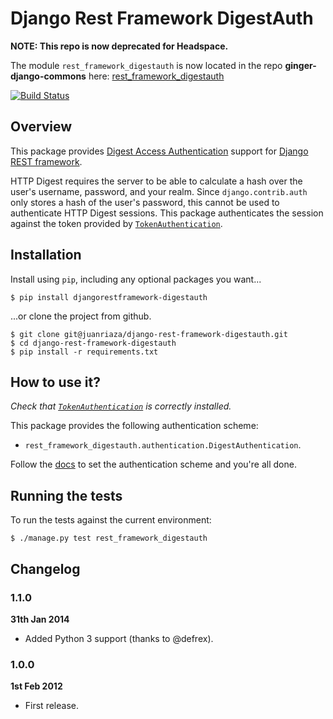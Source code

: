 # Django Rest Framework DigestAuth

**NOTE: This repo is now deprecated for Headspace.**

The module `rest_framework_digestauth` is now located in the repo **ginger-django-commons** here:
[rest_framework_digestauth](https://github.com/HeadspaceMeditation/ginger-django-commons/tree/main/rest_framework_digestauth)


[![Build Status](https://travis-ci.org/juanriaza/django-rest-framework-digestauth.png?branch=master)](https://travis-ci.org/juanriaza/django-rest-framework-digestauth)



## Overview

This package provides [Digest Access Authentication](http://pretty-rfc.herokuapp.com/RFC2617) support for [Django REST framework](http://django-rest-framework.org/).

HTTP Digest requires the server to be able to calculate a hash over the user's username, password, and your realm.
Since `django.contrib.auth` only stores a hash of the user's password, this cannot be used to authenticate HTTP Digest sessions. This package authenticates the session against the token provided by [`TokenAuthentication`](http://django-rest-framework.org/api-guide/authentication.html#tokenauthentication).

## Installation

Install using `pip`, including any optional packages you want...

	$ pip install djangorestframework-digestauth

...or clone the project from github.

    $ git clone git@juanriaza/django-rest-framework-digestauth.git
    $ cd django-rest-framework-digestauth
    $ pip install -r requirements.txt

## How to use it?

*Check that [`TokenAuthentication`](http://django-rest-framework.org/api-guide/authentication.html#tokenauthentication) is correctly installed.*

This package provides the following authentication scheme:

- `rest_framework_digestauth.authentication.DigestAuthentication`.

Follow the [docs](http://django-rest-framework.org/api-guide/authentication.html#setting-the-authentication-scheme) to set the authentication scheme and you're all done.

## Running the tests
To run the tests against the current environment:

    $ ./manage.py test rest_framework_digestauth

## Changelog

### 1.1.0

**31th Jan 2014**

* Added Python 3 support (thanks to @defrex).

### 1.0.0

**1st Feb 2012**

* First release.
